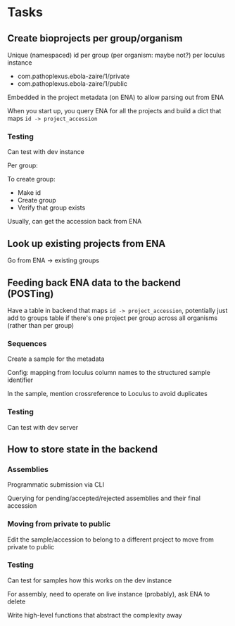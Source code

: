 # Tasks

## Create bioprojects per group/organism

Unique (namespaced) id per group (per organism: maybe not?) per loculus instance

- com.pathoplexus.ebola-zaire/1/private
- com.pathoplexus.ebola-zaire/1/public

Embedded in the project metadata (on ENA) to allow parsing out from ENA

When you start up, you query ENA for all the projects and build a dict that maps `id -> project_accession`

### Testing

Can test with dev instance

Per group:

To create group:

- Make id
- Create group
- Verify that group exists

Usually, can get the accession back from ENA

## Look up existing projects from ENA

Go from ENA -> existing groups

## Feeding back ENA data to the backend (POSTing)

Have a table in backend that maps `id -> project_accession`, potentially just add to groups table if there's one project per group across all organisms (rather than per group)

### Sequences

Create a sample for the metadata

Config: mapping from loculus column names to the structured sample identifier

In the sample, mention crossreference to Loculus to avoid duplicates

### Testing

Can test with dev server

## How to store state in the backend

### Assemblies

Programmatic submission via CLI

Querying for pending/accepted/rejected assemblies and their final accession

### Moving from private to public

Edit the sample/accession to belong to a different project to move from private to public

### Testing

Can test for samples how this works on the dev instance

For assembly, need to operate on live instance (probably), ask ENA to delete

Write high-level functions that abstract the complexity away
